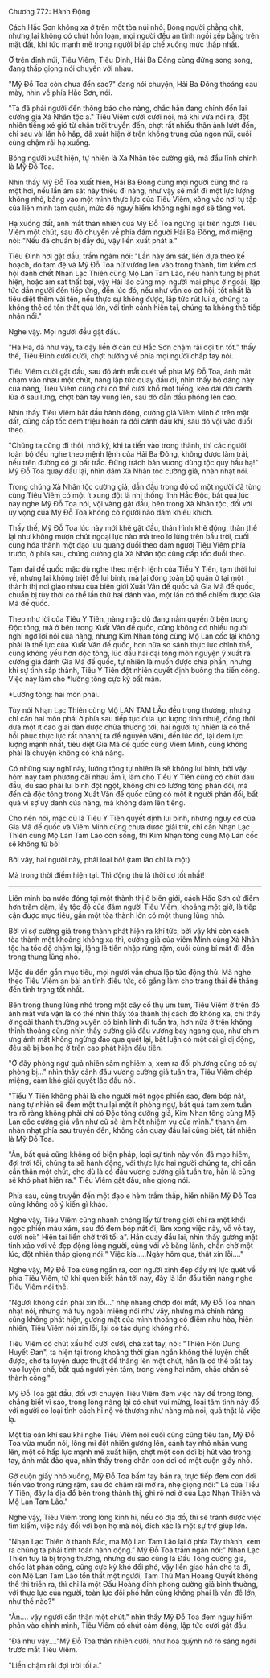 




Chương 772: Hành Động


Cách Hắc Sơn không xa ở trên một tòa núi nhỏ. Bóng người chằng chịt, nhưng lại không có chút hỗn loạn, mọi người đều an tĩnh ngồi xếp bằng trên mặt đất, khí tức mạnh mẽ trong người bị áp chế xuống mức thấp nhất.

Ở trên đỉnh núi, Tiêu Viêm, Tiêu Đỉnh, Hải Ba Đông cùng đứng song song, đang thấp giọng nói chuyện với nhau.

"Mỹ Đỗ Toa còn chưa đến sao?" đang nói chuyện, Hải Ba Đông thoáng cau mày, nhìn về phía Hắc Sơn, nói.

"Ta đã phái người đến thông báo cho nàng, chắc hẳn đang chỉnh đốn lại cường giả Xà Nhân tộc a." Tiêu Viêm cười cười nói, mà khi vừa nói ra, đột nhiên tiếng xé gió từ chân trời truyền đến, chợt rất nhiều thân ảnh lướt đến, chỉ sau vài lần hô hấp, đã xuất hiện ở trên không trung của ngọn núi, cuối cùng chậm rãi hạ xuống.

Bóng người xuất hiện, tự nhiên là Xà Nhân tộc cường giả, mà đầu lĩnh chính là Mỹ Đỗ Toa.

Nhìn thấy Mỹ Đỗ Toa xuất hiện, Hải Ba Đông cùng mọi người cũng thở ra một hơi, nếu lần ám sát này thiếu đi nàng, như vậy sẽ mất đi một lực lượng không nhỏ, bằng vào một mình thực lực của Tiêu Viêm, xông vào nơi tụ tập của liên minh tam quân, mức độ nguy hiểm không nghi ngờ sẽ tăng vọt.

Hạ xuống đất, ánh mắt thản nhiên của Mỹ Đỗ Toa ngừng lại trên người Tiêu Viêm một chút, sau đó chuyển về phía đám người Hải Ba Đông, mở miệng nói: "Nếu đã chuẩn bị đầy đủ, vậy liền xuất phát a."

Tiêu Đỉnh hơi gật đầu, trầm ngâm nói: "Lần này ám sát, liền dựa theo kế hoạch, do tam đệ và Mỹ Đỗ Toa nữ vương lẻn vào trong thành, tìm kiếm cơ hội đánh chết Nhạn Lạc Thiên cùng Mộ Lan Tam Lão, nếu hành tung bị phát hiện, hoặc ám sát thất bại, vậy Hải lão cùng mọi người mai phục ở ngoài, lập tức dẫn người đến tiếp ứng, đến lúc đó, nếu như vẫn có cơ hội, tốt nhất là tiêu diệt thêm vài tên, nếu thực sự không được, lập tức rút lui a, chúng ta không thể có tổn thất quá lớn, với tình cảnh hiện tại, chúng ta không thể tiếp nhận nổi."

Nghe vậy. Mọi người đều gật đầu.

"Ha Ha, đã như vậy, ta đậy liền ở căn cứ Hắc Sơn chậm rãi đợi tin tốt." thấy thế, Tiêu Đỉnh cười cười, chợt hướng về phía mọi người chấp tay nói.

Tiêu Viêm cười gật đầu, sau đó ánh mắt quét về phía Mỹ Đỗ Toa, ánh mắt chạm vào nhau một chút, nàng lập tức quay đầu đi, nhìn thấy bộ dáng này của nàng, Tiêu Viêm cũng chỉ có thể cười khổ một tiếng, kéo dài đôi cánh lửa ở sau lưng, chợt bàn tay vung lên, sau đó dẫn đầu phóng lên cao.

Nhìn thấy Tiêu Viêm bắt đầu hành động, cường giả Viêm Minh ở trên mặt đất, cũng cấp tốc đem triệu hoán ra đôi cánh đấu khí, sau đó vội vào đuổi theo.

"Chúng ta cũng đi thôi, nhớ kỹ, khi ta tiến vào trong thành, thì các người toàn bộ đều nghe theo mệnh lệnh của Hải Ba Đông, không được làm trái, nếu trên đường có gì bất trắc. Đừng trách bản vương dùng tộc quy hầu hạ!" Mỹ Đỗ Toa quay đầu lại, nhìn đám Xà Nhân tộc cường giả, nhàn nhạt nói.

Trong chúng Xà Nhân tộc cường giả, dẫn đầu trong đó có một người đã từng cùng Tiêu Viêm có một ít xung đột là nhị thống lĩnh Hắc Độc, bất quá lúc này nghe Mỹ Đỗ Toa nói, vội vàng gật đầu, bên trong Xà Nhân tộc, đối với uy vọng của Mỹ Đỗ Toa không có người nào dám khiêu khích.

Thấy thế, Mỹ Đỗ Toa lúc này mới khẽ gật đầu, thân hình khẽ động, thân thể lại như không mượn chút ngoại lực nào mà treo lơ lửng trên bầu trời, cuối cùng hóa thành một đạo lưu quang đuổi theo đám người Tiêu Viêm phía trước, ở phía sau, chúng cường giả Xà Nhân tộc cũng cấp tốc đuổi theo.

Tam đại đế quốc mặc dù nghe theo mệnh lệnh của Tiểu Y Tiên, tạm thời lui về, nhưng lại không triệt để lui binh, mà lại đóng toàn bộ quân ở tại một thành thị nơi giao nhau của biên giới Xuất Vân đế quốc và Gia Mã đế quốc, chuẩn bị tùy thời có thể lần thứ hai đánh vào, một lần có thể chiếm được Gia Mã đế quốc.

Theo như lời của Tiêu Y Tiên, nàng mặc dù đang nắm quyền ở bên trong Độc tông, mà ở bên trong Xuất Vân đế quốc, cũng không có nhiều người nghi ngờ lời nói của nàng, nhưng Kim Nhạn tông cùng Mộ Lan cốc lại không phải là thế lực của Xuất Vân đế quốc, hơn nữa so sánh thực lực chỉnh thể, cũng không yếu hơn độc tông, lúc đầu hai đại tông môn nguyện ý xuất ra cường giả đánh Gia Mã đế quốc, tự nhiên là muốn được chia phần, nhưng khi sự tình sắp thành, Tiêu Y Tiên đột nhiên quyết định buông tha tiến công. Việc này làm cho *lưỡng tông cực kỳ bất mãn.

*Lưỡng tông: hai môn phái.

Tùy nói Nhạn Lạc Thiên cùng Mộ LAN TAM LÃo đều trọng thương, nhưng chỉ cần hai môn phái ở phía sau tiếp tục đưa lực lượng tinh nhuệ, đồng thời đưa một ít cao giai đan dược chữa thương tới, hai người tự nhiên là có thể hồi phục thực lực rất nhanh( ta để nguyên văn), đến lúc đó, lại đem lực lượng mạnh nhất, tiêu diệt Gia Mã đế quốc cùng Viêm Minh, cũng không phải là chuyện không có khả năng.

Có những suy nghĩ này, lưỡng tông tự nhiên là sẽ không lui binh, bởi vậy hôm nay tam phương cãi nhau ầm ĩ, làm cho Tiểu Y Tiên cũng có chút đau đầu, dù sao phải lui binh đột ngột, không chỉ có lưỡng tông phản đối, mà đến cả độc tông trong Xuất Vân đế quốc cũng có một ít người phản đối, bất quá vì sợ uy danh của nàng, mà không dám lên tiếng.

Cho nên nói, mặc dù là Tiêu Y Tiên quyết định lui binh, nhưng nguy cơ của Gia Mã đế quốc và Viêm Minh cũng chưa được giải trừ, chỉ cần Nhạn Lạc Thiên cùng Mộ Lan Tam Lão còn sống, thì Kim Nhạn tông cùng Mộ Lan cốc sẽ không từ bỏ!

Bởi vậy, hai người này, phải loại bỏ! (tam lão chỉ là một)

Mà trong thời điểm hiện tại. Thì động thủ là thời cơ tốt nhất!

*****

Liên minh ba nước đóng tại một thành thị ở biên giới, cách Hắc Sơn cứ điểm hơn trăm dặm, lấy tộc độ của đám người Tiêu Viêm, khoảng một giờ, là tiếp cận được mục tiêu, gần một tòa thành lớn có một thung lũng nhỏ.

Bời vì sợ cường giả trong thành phát hiện ra khí tức, bởi vậy khi còn cách tòa thành một khoảng không xa thì, cường giả của viêm Minh cùng Xà Nhân tộc hạ tốc độ chậm lại, lặng lẽ tiến nhập rừng rậm, cuối cùng bí mật đi đến trong thung lũng nhỏ.

Mặc dù đến gần mục tiêu, mọi người vẫn chưa lập tức động thủ. Mà nghe theo Tiêu Viêm an bài an tĩnh điều tức, cố gắng làm cho trạng thái đề thăng đến tình trạng tốt nhất.

Bên trong thung lũng nhỏ trong một cây cổ thụ um tùm, Tiêu Viêm ở trên đó ánh mắt vừa vặn là có thể nhìn thấy tòa thành thị cách đó không xa, chỉ thấy ở ngoài thành thường xuyên có binh lính đi tuần tra, hơn nữa ở trên không thỉnh thoảng cũng nhìn thấy cường giả đấu vương bay ngang qua, như chim ưng ánh mắt không ngừng đảo qua quét lại, bất luận có một cái gì dị động, đều sẽ bị bọn họ ở trên cao phát hiện đầu tiên.

"Ở đây phòng ngự quả nhiên sâm nghiêm a, xem ra đối phương cũng có sự phòng bị..." nhìn thấy cảnh đấu vương cường giả tuần tra, Tiêu Viêm chép miệng, cảm khó giải quyết lắc đầu nói.

"Tiểu Y Tiên không phải là cho người một ngọc phiến sao, đem bóp nát, nàng tự nhiên sẽ đem một thu lại một ít phòng ngự, bất quá tam xem tuần tra rõ ràng không phải chỉ có Độc tông cường giả, Kim Nhan tông cùng Mộ Lan cốc cường giả vẫn như cũ sẽ làm hết nhiệm vụ của mình." thanh âm nhàn nhạt phía sau truyền đến, không cần quay đầu lại cũng biết, tất nhiên là Mỹ Đỗ Toa.

"Ân, bất quá cũng không có biện pháp, loại sự tình này vốn đã mạo hiểm, đợi trời tối, chúng ta sẽ hành động, với thực lực hai người chúng ta, chỉ cần cẩn thận một chút, cho dù là có đầu vương cường giả tuần tra, hẳn là cũng sẽ khó phát hiện ra." Tiêu Viêm gật đầu, nhẹ giọng nói.

Phía sau, cũng truyền đến một đạo e hèm trầm thấp, hiển nhiên Mỹ Đỗ Toa cũng không có ý kiến gì khác.

Nghe vậy, Tiêu Viêm cũng nhanh chóng lấy từ trong giới chỉ ra một khối ngọc phiến màu xám, sau đó đem bóp nát đi, làm xong việc này, vỗ vỗ tay, cười nói:" Hiện tại liền chờ trời tối a". Hắn quay đầu lại, nhìn thấy gương mặt tinh xảo với vẻ đẹp động lòng người, cũng với vẻ băng lãnh, chần chờ một lúc, đột nhiện thấp giọng nói:" Việc kia.....Ngày hôm qua, thật xin lỗi...."

Nghe vậy, Mỹ Đỗ Toa cũng ngẩn ra, con người xinh đẹp đầy mị lực quét về phía Tiêu Viêm, từ khi quen biết hắn tới nay, đây là lần đầu tiên nàng nghe Tiêu Viêm nói thế.

"Ngươi không cần phải xin lỗi..." nhẹ nhàng chớp đôi mắt, Mỹ Đỗ Toa nhàn nhạt nói, nhưng mà tuy ngoài miệng nói như vậy, nhưng mà chính nàng cũng không phát hiện, gương mặt của mình thoáng có điểm nhu hòa, hiển nhiên, Tiêu Viêm nói xin lỗi, lại có tác dụng không nhỏ.

Tiêu Viêm có chút xấu hổ cười cười, chà xát tay, nói: "Thiên Hồn Dung Huyết Đan", ta hiện tại trong khoảng thời gian ngắn không thể luyện chết được, chờ ta luyện dược thuật đề thăng lên một chút, hẳn là có thể bắt tay vào luyện chế, bất quá ngươi yên tâm, trong vòng hai năm, chắc chắn sẽ thành công."

Mỹ Đỗ Toa gật đầu, đối với chuyện Tiêu Viêm đem việc này để trong lòng, chẳng biết vì sao, trong lòng nàng lại có chút vui mừng, loại tâm tình này đối với người có loại tính cách hỉ nộ vô thương như nàng mà nói, quả thật là việc lạ.

Một tia oán khí sau khi nghe Tiêu Viêm nói cuối cùng cũng tiêu tan, Mỹ Đỗ Toa vừa muốn nói, lông mi đột nhiên gương lên, cánh tay nhỏ nhắn vung lên, một cổ hấp lực mạnh mẽ xuất hiện, chợt một con dơi bị hút vào trong tay, ánh mắt đảo qua, nhìn thấy trong chân con dơi có một cuộn giấy nhỏ.

Gở cuộn giấy nhỏ xuống, Mỹ Đỗ Toa bấm tay bắn ra, trực tiếp đem con dơi tiến vào trong rừng rậm, sau đó chậm rãi mở ra, nhẹ giọng nói:" Là của Tiểu Y Tiên, đây là địa đồ bên trong thành thị, ghi rõ nơi ở của Lạc Nhạn Thiên và Mộ Lan Tam Lão."

Nghe vậy, Tiêu Viêm trong lòng kinh hỉ, nếu có địa đồ, thì sẽ tránh được việc tìm kiếm, việc này đối với bọn họ mà nói, đích xác là một sự trợ giúp lớn.

"Nhạn Lạc Thiên ở thành Bắc, mà Mộ Lan Tam Lão lại ở phía Tây thành, xem ra chúng ta phải tính toán hành động." Mỹ Đỗ Toa trầm ngân nói:" Nhạn Lạc Thiên tuy là bị trọng thương, nhưng dù sao cũng là Đấu Tông cường giả, chốc lát phản công, cũng cực kỳ khó đối phó, vậy liền giao hắn cho ta đi, còn Mộ Lan Tam Lão tổn thất một người, Tam Thú Man Hoang Quyết không thể thi triển ra, thì chỉ là một Đấu Hoàng đỉnh phong cường giả bình thường, với thực lực của người, toàn lực đối phó hẳn cũng không phải là vấn đề lớn, như thế nào?"

"Ân.... vậy ngươi cẩn thận một chút." nhìn thấy Mỹ Đỗ Toa đem nguy hiểm phân vào chính mình, Tiêu Viêm có chút cảm động, lập tức cười gật đầu.

"Đã như vậy...."Mỹ Đỗ Toa thản nhiên cười, như hoa quỳnh nỡ rộ sáng ngời trước mắt Tiêu Viêm.

"Liền chậm rãi đợi trời tối a."




